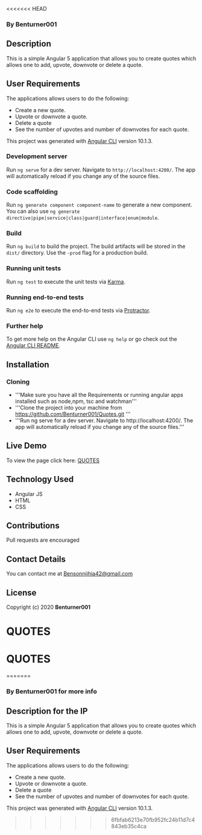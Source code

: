 <<<<<<< HEAD
### By Benturner001

## Description
This is a simple Angular 5 application that allows you to create quotes which allows one to add, upvote, downvote or delete a quote.

## User Requirements
The applications allows users to do the following:

+ Create a new quote.
+ Upvote or downvote a quote.
+ Delete a quote
+ See the number of upvotes and number of downvotes for each quote.


This project was generated with [Angular CLI](https://github.com/angular/angular-cli) version 10.1.3.

### Development server

Run `ng serve` for a dev server. Navigate to `http://localhost:4200/`. The app will automatically reload if you change any of the source files.

### Code scaffolding

Run `ng generate component component-name` to generate a new component. You can also use `ng generate directive|pipe|service|class|guard|interface|enum|module`.

### Build

Run `ng build` to build the project. The build artifacts will be stored in the `dist/` directory. Use the `-prod` flag for a production build.

### Running unit tests

Run `ng test` to execute the unit tests via [Karma](https://karma-runner.github.io).

### Running end-to-end tests

Run `ng e2e` to execute the end-to-end tests via [Protractor](http://www.protractortest.org/).

### Further help

To get more help on the Angular CLI use `ng help` or go check out the [Angular CLI README](https://github.com/angular/angular-cli/blob/master/README.md).

## Installation
### Cloning
+ '''Make sure you have all the Requirements or running angular apps installed such as node,npm, tsc and watchman'''
+ '''Clone the project into your machine from https://github.com/Benturner001/Quotes.git '''
+ '''Run ng serve for a dev server. Navigate to http://localhost:4200/. The app will automatically reload if you change any of the source files.'''


## Live Demo
To view the page click here: [QUOTES](https://Benturner001.github.io/Quotes/)

## Technology Used
+ Angular JS
+ HTML 
+ CSS

## Contributions 
Pull requests are encouraged

## Contact Details
You can contact me at Bensonnjihia42@gmail.com

## License

Copyright (c) 2020 **Benturner001**
# QUOTES
# QUOTES
=======
### By Benturner001 for more info

## Description for the IP
This is a simple Angular 5 application that allows you to create quotes which allows one to add, upvote, downvote or delete a quote.

## User Requirements
The applications allows users to do the following:

+ Create a new quote.
+ Upvote or downvote a quote.
+ Delete a quote
+ See the number of upvotes and number of downvotes for each quote.


This project was generated with [Angular CLI](https://github.com/angular/angular-cli) version 10.1.3.
>>>>>>> 6fbfab6213e70fb952fc24b11d7c4843eb35c4ca
